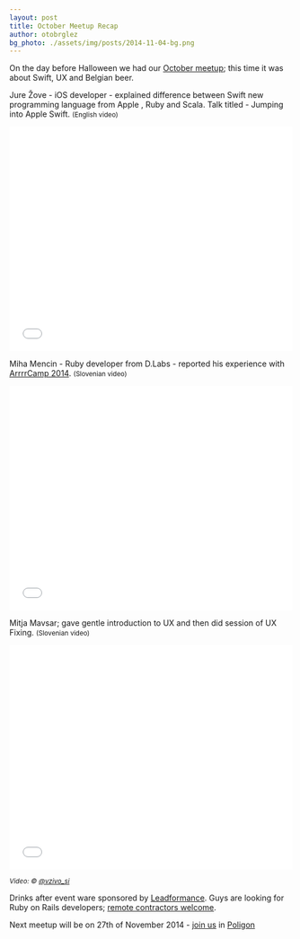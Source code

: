 ```yaml
---
layout: post
title: October Meetup Recap
author: otobrglez
bg_photo: ./assets/img/posts/2014-11-04-bg.png
---
```


On the day before Halloween we had our [October meetup](http://www.meetup.com/RubySlovenia/events/209625822/); this time it was about Swift, UX and Belgian beer.

Jure Žove - iOS developer - explained difference between Swift new programming language from Apple , Ruby and Scala. Talk titled - Jumping into Apple Swift. <small>(English video)</small>

<iframe style="width:100%" height="400" src="//www.youtube.com/embed/JGgIK1Q2Gf8" frameborder="0" allowfullscreen></iframe>

Miha Mencin - Ruby developer from D.Labs - reported his experience with [ArrrrCamp 2014](http://2014.arrrrcamp.be/). <small>(Slovenian video)</small>

<iframe style="width:100%" height="400" src="//www.youtube.com/embed/ohcCdul35vQ" frameborder="0" allowfullscreen></iframe>

Mitja Mavsar; gave gentle introduction to UX and then did session of UX Fixing. <small>(Slovenian video)</small>

<iframe style="width:100%" height="400" src="//www.youtube.com/embed/ea6LbkOx4ao" frameborder="0" allowfullscreen></iframe>

<small><i>Video: &copy; [@vzivo_si](http://www.vzivo.si/)</i></small>

Drinks after event ware sponsored by [Leadformance](http://www.leadformance.com/). Guys are looking for Ruby on Rails developers; [remote contractors welcome](http://jobs.leadformance.com/).

Next meetup will be on 27th of November 2014 - [join us][join-us] in [Poligon][pcc]

[join-us]: http://www.meetup.com/RubySlovenia/events/216634462/
[pcc]: http://www.poligon.si/
